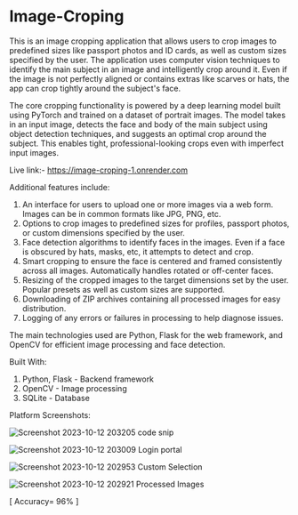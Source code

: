 # Image-Croping
This is an image cropping application that allows users to crop images to predefined sizes like passport photos and ID cards, as well as custom sizes specified by the user. The application uses computer vision techniques to identify the main subject in an image and intelligently crop around it. Even if the image is not perfectly aligned or contains extras like scarves or hats, the app can crop tightly around the subject's face.

The core cropping functionality is powered by a deep learning model built using PyTorch and trained on a dataset of portrait images. The model takes in an input image, detects the face and body of the main subject using object detection techniques, and suggests an optimal crop around the subject. This enables tight, professional-looking crops even with imperfect input images.

Live link:- https://image-croping-1.onrender.com

Additional features include:

1. An interface for users to upload one or more images via a web form. Images can be in common formats like JPG, PNG, etc.  
2. Options to crop images to predefined sizes for profiles, passport photos, or custom dimensions specified by the user.
3. Face detection algorithms to identify faces in the images. Even if a face is obscured by hats, masks, etc, it attempts to detect and crop.
4. Smart cropping to ensure the face is centered and framed consistently across all images. Automatically handles rotated or off-center faces.
5. Resizing of the cropped images to the target dimensions set by the user. Popular presets as well as custom sizes are supported.
6. Downloading of ZIP archives containing all processed images for easy distribution.
7. Logging of any errors or failures in processing to help diagnose issues.

The main technologies used are Python, Flask for the web framework, and OpenCV for efficient image processing and face detection. 

Built With:
1. Python, Flask - Backend framework
2. OpenCV - Image processing
3. SQLite - Database


Platform Screenshots:

![Screenshot 2023-10-12 203205](https://github.com/vaibhav13002/Image-Croping/assets/134428799/d5f11013-fe0d-4bb2-b82e-14b812e107b9)
code snip

![Screenshot 2023-10-12 203009](https://github.com/vaibhav13002/Image-Croping/assets/134428799/a72124e2-0f7f-41fb-ac88-581343eb111a)
Login portal

![Screenshot 2023-10-12 202953](https://github.com/vaibhav13002/Image-Croping/assets/134428799/711c3a8e-c6b7-4d95-9993-7e442ea5e94c)
Custom Selection

![Screenshot 2023-10-12 202921](https://github.com/vaibhav13002/Image-Croping/assets/134428799/d5abc4ed-acc8-4ae7-8e37-5685fe497ee7)
Processed Images

[ Accuracy= 96% ]

